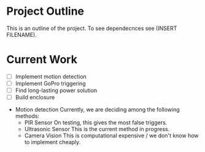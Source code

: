 # Project Outline

This is an outline of the project. To see dependecnces see (INSERT FILENAME).

# Current Work
- [ ] Implement motion detection
- [ ] Implement GoPro triggering
- [ ] Find long-lasting power solution
- [ ] Build enclosure

+ Motion detection
Currently, we are deciding among the following methods:
    + PIR Sensor
        On testing, this gives the most false triggers.
    + Ultrasonic Sensor
        This is the current method in progress.
    + Camera Vision
        This is computational expensive / we don't know how to implement cheaply.
